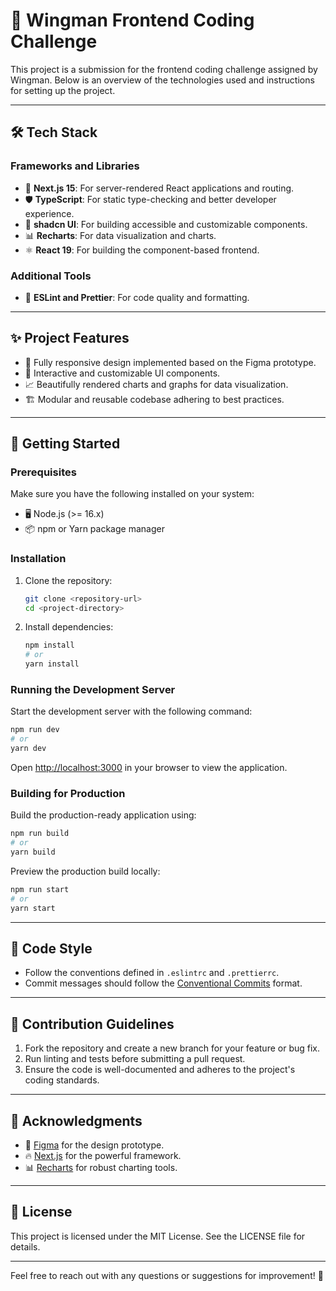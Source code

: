 # 🌟 Wingman Frontend Coding Challenge

This project is a submission for the frontend coding challenge assigned by Wingman. Below is an overview of the technologies used and instructions for setting up the project.

---

## 🛠 Tech Stack

### Frameworks and Libraries

- 🚀 **Next.js 15**: For server-rendered React applications and routing.
- 🛡️ **TypeScript**: For static type-checking and better developer experience.
- 🎨 **shadcn UI**: For building accessible and customizable components.
- 📊 **Recharts**: For data visualization and charts.
- ⚛️ **React 19**: For building the component-based frontend.

### Additional Tools

- 🔧 **ESLint and Prettier**: For code quality and formatting.

---

## ✨ Project Features

- 📱 Fully responsive design implemented based on the Figma prototype.
- 🧩 Interactive and customizable UI components.
- 📈 Beautifully rendered charts and graphs for data visualization.
- 🏗️ Modular and reusable codebase adhering to best practices.

---

## 🚀 Getting Started

### Prerequisites

Make sure you have the following installed on your system:

- 🖥️ Node.js (>= 16.x)
- 📦 npm or Yarn package manager

### Installation

1. Clone the repository:

   ```bash
   git clone <repository-url>
   cd <project-directory>
   ```

2. Install dependencies:

   ```bash
   npm install
   # or
   yarn install
   ```

### Running the Development Server

Start the development server with the following command:

```bash
npm run dev
# or
yarn dev
```

Open [http://localhost:3000](http://localhost:3000) in your browser to view the application.

### Building for Production

Build the production-ready application using:

```bash
npm run build
# or
yarn build
```

Preview the production build locally:

```bash
npm run start
# or
yarn start
```

---

## 📝 Code Style

- Follow the conventions defined in `.eslintrc` and `.prettierrc`.
- Commit messages should follow the [Conventional Commits](https://www.conventionalcommits.org/) format.

---

## 🤝 Contribution Guidelines

1. Fork the repository and create a new branch for your feature or bug fix.
2. Run linting and tests before submitting a pull request.
3. Ensure the code is well-documented and adheres to the project's coding standards.

---

## 🙌 Acknowledgments

- 🎨 [Figma](https://www.figma.com) for the design prototype.
- 🔥 [Next.js](https://nextjs.org/) for the powerful framework.
- 📊 [Recharts](https://recharts.org/en-US/) for robust charting tools.

---

## 📜 License

This project is licensed under the MIT License. See the LICENSE file for details.

---

Feel free to reach out with any questions or suggestions for improvement! 💬
